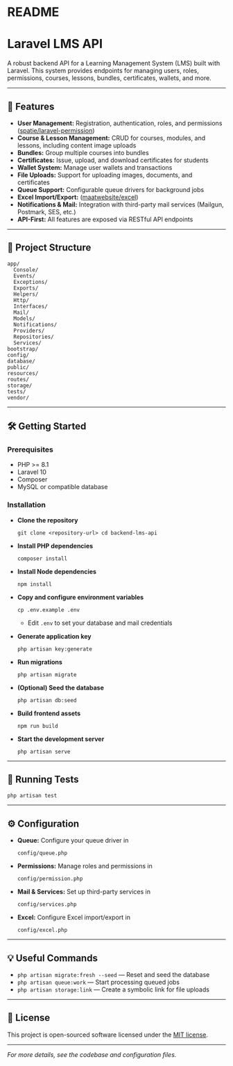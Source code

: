 # README

# Laravel LMS API

A robust backend API for a Learning Management System (LMS) built with Laravel. This system provides endpoints for managing users, roles, permissions, courses, lessons, bundles, certificates, wallets, and more.

---

## 🚀 Features

- **User Management:** Registration, authentication, roles, and permissions ([spatie/laravel-permission](https://github.com/spatie/laravel-permission))
- **Course & Lesson Management:** CRUD for courses, modules, and lessons, including content image uploads
- **Bundles:** Group multiple courses into bundles
- **Certificates:** Issue, upload, and download certificates for students
- **Wallet System:** Manage user wallets and transactions
- **File Uploads:** Support for uploading images, documents, and certificates
- **Queue Support:** Configurable queue drivers for background jobs
- **Excel Import/Export:** ([maatwebsite/excel](https://github.com/Maatwebsite/Laravel-Excel))
- **Notifications & Mail:** Integration with third-party mail services (Mailgun, Postmark, SES, etc.)
- **API-First:** All features are exposed via RESTful API endpoints

---

## 📁 Project Structure

```
app/
  Console/
  Events/
  Exceptions/
  Exports/
  Helpers/
  Http/
  Interfaces/
  Mail/
  Models/
  Notifications/
  Providers/
  Repositories/
  Services/
bootstrap/
config/
database/
public/
resources/
routes/
storage/
tests/
vendor/
```

---

## 🛠️ Getting Started

### Prerequisites

- PHP >= 8.1
- Laravel 10
- Composer
- MySQL or compatible database

### Installation

- **Clone the repository**
    
    `git clone <repository-url> cd backend-lms-api`
    
- **Install PHP dependencies**
    
    `composer install`
    
- **Install Node dependencies**
    
    `npm install` 
    
- **Copy and configure environment variables**
    
    `cp .env.example .env` 
    
    - Edit `.env` to set your database and mail credentials
- **Generate application key**
    
    `php artisan key:generate`
    
- **Run migrations**
    
    `php artisan migrate`
    
- **(Optional) Seed the database**
    
    `php artisan db:seed`
    
- **Build frontend assets**
    
    `npm run build`
    
- **Start the development server**
    
    `php artisan serve`
    

---

## 🧪 Running Tests

```bash
php artisan test
```

---

## ⚙️ Configuration

- **Queue:** Configure your queue driver in
    
    `config/queue.php`
    
- **Permissions:** Manage roles and permissions in
    
    `config/permission.php`
    
- **Mail & Services:** Set up third-party services in
    
    `config/services.php`
    
- **Excel:** Configure Excel import/export in
    
    `config/excel.php`
    

---

## 💡 Useful Commands

- `php artisan migrate:fresh --seed` — Reset and seed the database
- `php artisan queue:work` — Start processing queued jobs
- `php artisan storage:link` — Create a symbolic link for file uploads

---

## 📄 License

This project is open-sourced software licensed under the [MIT license](LICENSE).

---

*For more details, see the codebase and configuration files.*